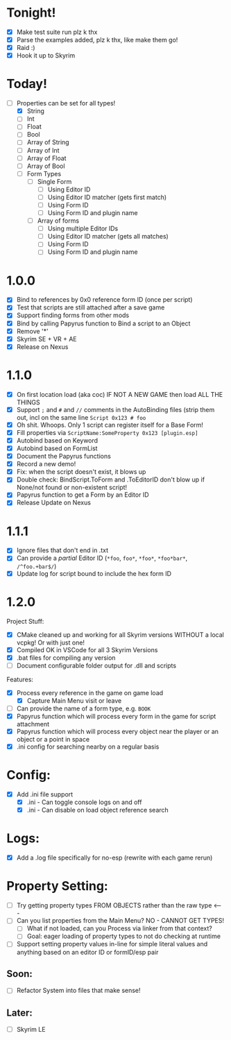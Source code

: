 # Tonight!

- [x] Make test suite run plz k thx
- [x] Parse the examples added, plz k thx, like make them go!
- [x] Raid :)
- [x] Hook it up to Skyrim

# Today!

- [ ] Properties can be set for all types!
  - [x] String
  - [ ] Int
  - [ ] Float
  - [ ] Bool
  - [ ] Array of String
  - [ ] Array of Int
  - [ ] Array of Float
  - [ ] Array of Bool
  - [ ] Form Types
    - [ ] Single Form
      - [ ] Using Editor ID
      - [ ] Using Editor ID matcher (gets first match)
      - [ ] Using Form ID
      - [ ] Using Form ID and plugin name
    - [ ] Array of forms
      - [ ] Using multiple Editor IDs
      - [ ] Using Editor ID matcher (gets all matches)
      - [ ] Using Form ID
      - [ ] Using Form ID and plugin name

# 1.0.0

- [x] Bind to references by 0x0 reference form ID (once per script)
- [x] Test that scripts are still attached after a save game
- [x] Support finding forms from other mods
- [x] Bind by calling Papyrus function to Bind a script to an Object
- [x] Remove '*'
- [x] Skyrim SE + VR + AE
- [x] Release on Nexus

# 1.1.0

- [x] On first location load (aka coc) IF NOT A NEW GAME then load ALL THE THINGS
- [x] Support `;` and `#` and `//` comments in the AutoBinding files (strip them out, incl on the same line `Script 0x123 # foo`
- [x] Oh shit. Whoops. Only 1 script can register itself for a Base Form!
- [x] Fill properties via `ScriptName:SomeProperty 0x123 [plugin.esp]`
- [x] Autobind based on Keyword
- [x] Autobind based on FormList
- [x] Document the Papyrus functions
- [x] Record a new demo!
- [x] Fix: when the script doesn't exist, it blows up
- [x] Double check: BindScript.ToForm and .ToEditorID don't blow up if None/not found or non-existent script!
- [x] Papyrus function to get a Form by an Editor ID
- [x] Release Update on Nexus

# 1.1.1

- [x] Ignore files that don't end in .txt
- [x] Can provide a *partial* Editor ID (`*foo`, `foo*`, `*foo*`, `*foo*bar*`, `/^foo.+bar$/`)
- [x] Update log for script bound to include the hex form ID

# 1.2.0

Project Stuff:
- [x] CMake cleaned up and working for all Skyrim versions WITHOUT a local vcpkg! Or with just one!
- [x] Compiled OK in VSCode for all 3 Skyrim Versions
- [x] .bat files for compiling any version
- [ ] Document configurable folder output for .dll and scripts

Features:
- [x] Process every reference in the game on game load
  - [x] Capture Main Menu visit or leave
- [ ] Can provide the name of a form type, e.g. `BOOK`
- [x] Papyrus function which will process every form in the game for script attachment
- [x] Papyrus function which will process every object near the player or an object or a point in space
- [x] .ini config for searching nearby on a regular basis

# Config:
- [x] Add .ini file support
  - [x] .ini - Can toggle console logs on and off
  - [x] .ini - Can disable on load object reference search

# Logs:
- [x] Add a .log file specifically for no-esp (rewrite with each game rerun) 

# Property Setting:
- [ ] Try getting property types FROM OBJECTS rather than the raw type <---
- [ ] Can you list properties from the Main Menu? NO - CANNOT GET TYPES!
  - [ ] What if not loaded, can you Process via linker from that context?
  - [ ] Goal: eager loading of property types to not do checking at runtime
- [ ] Support setting property values in-line for simple literal values and anything based on an editor ID or formID/esp pair

## Soon:
- [ ] Refactor System into files that make sense!

## Later:
- [ ] Skyrim LE

